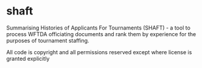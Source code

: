 # shaft
Summarising Histories of Applicants For Tournaments (SHAFT) - a tool to process WFTDA officiating documents and rank them by experience for the purposes of tournament staffing.

All code is copyright and all permissions reserved except where license is granted explicitly